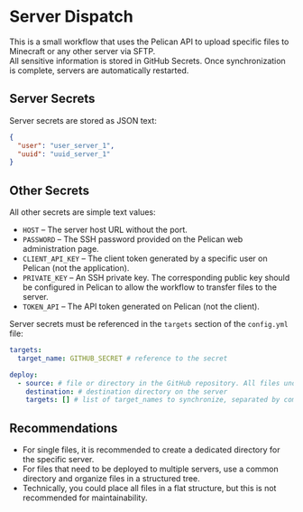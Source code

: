 # Server Dispatch

This is a small workflow that uses the Pelican API to upload specific files to Minecraft or any other server via SFTP.  
All sensitive information is stored in GitHub Secrets. Once synchronization is complete, servers are automatically restarted.

## Server Secrets

Server secrets are stored as JSON text:

```json
{
  "user": "user_server_1",
  "uuid": "uuid_server_1"
}
```

## Other Secrets

All other secrets are simple text values:

- `HOST` – The server host URL without the port.  
- `PASSWORD` – The SSH password provided on the Pelican web administration page.  
- `CLIENT_API_KEY` – The client token generated by a specific user on Pelican (not the application).  
- `PRIVATE_KEY` – An SSH private key. The corresponding public key should be configured in Pelican to allow the workflow to transfer files to the server.  
- `TOKEN_API` – The API token generated on Pelican (not the client).

Server secrets must be referenced in the `targets` section of the `config.yml` file:
```yml
targets:
  target_name: GITHUB_SECRET # reference to the secret

deploy:
  - source: # file or directory in the GitHub repository. All files under the directory itself (not recursively) are sent to the destination
    destination: # destination directory on the server
    targets: [] # list of target_names to synchronize, separated by coma (",")
```

## Recommendations

- For single files, it is recommended to create a dedicated directory for the specific server.  
- For files that need to be deployed to multiple servers, use a common directory and organize files in a structured tree.  
- Technically, you could place all files in a flat structure, but this is not recommended for maintainability.


